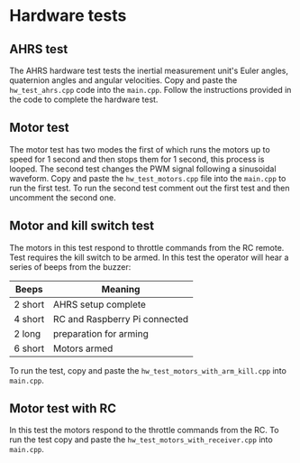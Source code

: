 # Hardware tests

## AHRS test
The AHRS hardware test tests the inertial measurement unit's Euler angles, 
quaternion angles and angular velocities. Copy and paste the `hw_test_ahrs.cpp` 
code into the `main.cpp`. Follow the instructions provided in the code to complete the hardware test.

## Motor test
The motor test has two modes the first of which runs the motors up to speed for 1 second
and then stops them for 1 second, this process is looped. The second test changes the PWM signal following a sinusoidal waveform.
Copy and paste the `hw_test_motors.cpp` file into the `main.cpp` to run the first test.
To run the second test comment out the first test and then uncomment the second one. 

## Motor and kill switch test
The motors in this test respond to throttle commands from the RC remote. Test requires the kill switch to be armed.
In this test the operator will hear a series of beeps from the buzzer:

| Beeps | Meaning |
| ----- | --------|
| 2 short | AHRS setup complete |
| 4 short | RC and Raspberry Pi connected |
| 2 long | preparation for arming |
| 6 short | Motors armed |
  
To run the test, copy and paste the `hw_test_motors_with_arm_kill.cpp` into `main.cpp`.

## Motor test with RC
In this test the motors respond to the throttle commands from the RC.
To run the test copy and paste the `hw_test_motors_with_receiver.cpp` into `main.cpp`.
